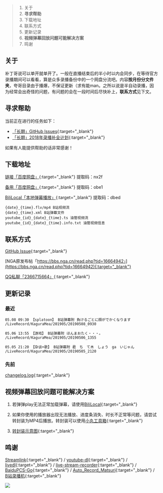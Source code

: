 >1. 关于
>2. **寻求帮助**
>3. 下载地址
>4. 联系方式
>5. 更新记录
>6. **视频弹幕回放问题可能解决方案**
>7. 鸣谢

## 关于

补丁哥说可以单开就单开了。一般在直播结束后的半小时以内会同步，在等待官方录播期间可以看看，算是众多录播备份中的一个网盘分流吧。内容**按月份分文件夹**，夸哥目录由于播爆，不保证更新（求有能man。之所以说是半自动录播，因为经常会出奇怪的问题，有问题的会在一段时间后尽快补上，**联系方式**见下文。

## 寻求帮助

当前正在进行的任务如下：

* [「长期」GitHub Issues](https://github.com/kaguramea-record/kaguramea-record.github.io/issues){:target="_blank"}
* [「长期」2018年录播补全计划](https://github.com/kaguramea-record/kaguramea-record.github.io/issues/7){:target="_blank"}

如果有人能提供帮助的话非常感谢！

## 下载地址

[链接「百度网盘」](https://pan.baidu.com/s/16u5IpqN0MJ5S_NghWGL3NQ){:target="_blank"} 提取码：nx2f

[备用「百度网盘」](https://pan.baidu.com/s/1Zl0MRLcxKw4lcIbDDFE9vg){:target="_blank"} 提取码：obe1

[BiliLocal「本地弹幕播放」](https://pan.baidu.com/s/1Oi89yTLGZoIQveYj6Ivkrg){:target="_blank"} 提取码：dbed

```
{date}_{time}.flv/mp4 B站视频流
{date}_{time}.xml B站弹幕文件
youtube_{id}_{date}_{time}.ts 油管视频流
youtube_{id}_{date}_{time}.info.txt 油管视频信息
```

## 联系方式

[GitHub Issue](https://github.com/kaguramea-record/kaguramea-record.github.io/issues/new/choose){:target="_blank"}

[NGA原发布帖「https://bbs.nga.cn/read.php?tid=16664942」](https://bbs.nga.cn/read.php?tid=16664942){:target="_blank"}

[QQ私聊「2366715664」](http://wpa.qq.com/msgrd?v=3&uin=2366715664&site=qq&menu=yes){:target="_blank"}

## 更新记录

### 最近

```
05.08 09:30 【splatoon】 B站弹幕附 負けるごとに顔がでかくなります
/LiveRecord/KaguraMea/201905/20190508_0930

05.06 13:55 【游戏】 B站弹幕附 ほんまおたく・・・。
/LiveRecord/KaguraMea/201905/20190506_1355

05.05 21:20 【杂谈+歌】 B站弹幕附 君　ち　て木　しょう　ga　いじゃん
/LiveRecord/KaguraMea/201905/20190505_2120
```

### 先前

[changelog.log](https://raw.githubusercontent.com/kaguramea-record/kaguramea-record.github.io/master/changelog.log){:target="_blank"}

## 视频弹幕回放问题可能解决方案

1. 若弹弹play无法正常加载弹幕，请使用[BiliLocal](https://github.com/AncientLysine/BiliLocal){:target="_blank"}

2. 如果你使用的播放器出现无法播放、进度条消失、时长不正常等问题，请尝试转封装为MP4后播放。转封装可以使用[小丸工具箱](https://maruko.appinn.me/){:target="_blank"}

3. [转封装示意图](https://raw.githubusercontent.com/Kafuziroh/picbkp/master/20190415/-zue37Q5-2wqzK1yT3cSjz-m3.png){:target="_blank"}

## 鸣谢

[Streamlink](https://github.com/streamlink/streamlink){:target="_blank"} / [youtube-dl](https://github.com/ytdl-org/youtube-dl){:target="_blank"} / [livedl](https://github.com/himananiito/livedl){:target="_blank"} / [live-stream-recorder](https://github.com/printempw/live-stream-recorder){:target="_blank"} / [BaiduPCS-Go](https://github.com/iikira/BaiduPCS-Go){:target="_blank"} / [Auto_Record_Matsuri](https://github.com/fzxiao233/Auto_Record_Matsuri){:target="_blank"} / [B站录播机](http://live.weibo333.com/s/7viudi3BE){:target="_blank"}

![](https://raw.githubusercontent.com/Kafuziroh/picbkp/master/20190415/-zue37Q5-gddqK7ToS88-27.png)